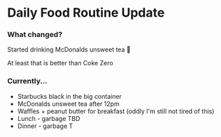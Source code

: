 # Daily Food Routine Update

### What changed?

Started drinking McDonalds unsweet tea 🤷

At least that is better than Coke Zero

### Currently...

- Starbucks black in the big container
- McDonalds unsweet tea after 12pm
- Waffles + peanut butter for breakfast (oddly I'm still not tired of this)
- Lunch - garbage TBD
- Dinner - garbage T